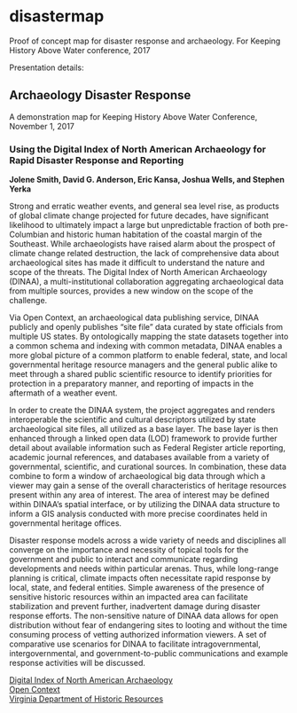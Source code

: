 # disastermap
Proof of concept map for disaster response and archaeology. For Keeping History Above Water conference, 2017


 
  
Presentation details:

## Archaeology Disaster Response
A demonstration map for Keeping History Above Water Conference, November 1, 2017
						
### Using the Digital Index of North American Archaeology for Rapid Disaster Response and Reporting

**Jolene Smith, David G. Anderson, Eric Kansa, Joshua Wells, and Stephen Yerka**

Strong and erratic weather events, and general sea level rise, as products of global climate change projected for future decades, have significant likelihood to ultimately impact a large but unpredictable fraction of both pre-Columbian and historic human habitation of the coastal margin of the Southeast. While archaeologists have raised alarm about the prospect of climate change related destruction, the lack of comprehensive data about archaeological sites has made it difficult to understand the nature and scope of the threats. The Digital Index of North American Archaeology (DINAA), a multi-institutional collaboration aggregating archaeological data from multiple sources, provides a new window on the scope of the challenge.

Via Open Context, an archaeological data publishing service, DINAA publicly and openly publishes “site file” data curated by state officials from multiple US states. By ontologically mapping the state datasets together into a common schema and indexing with common metadata, DINAA enables a more global picture of a common platform to enable federal, state, and local governmental heritage resource managers and the general public alike to meet through a shared public scientific resource to identify priorities for protection in a preparatory manner, and reporting of impacts in the aftermath of a weather event. 

In order to create the DINAA system, the project aggregates and renders interoperable the scientific and cultural descriptors utilized by state archaeological site files, all utilized as a base layer. The base layer is then enhanced through a linked open data (LOD) framework to provide further detail about available information such as Federal Register article reporting, academic journal references, and databases available from a variety of governmental, scientific, and curational sources. In combination, these data combine to form a window of archaeological big data through which a viewer may gain a sense of the overall characteristics of heritage resources present within any area of interest. The area of interest may be defined within DINAA’s spatial interface, or by utilizing the DINAA data structure to inform a GIS analysis conducted with more precise coordinates held in governmental heritage offices.

Disaster response models across a wide variety of needs and disciplines all converge on the importance and necessity of topical tools for the government and public to interact and communicate regarding developments and needs within particular arenas. Thus, while long-range planning is critical, climate impacts often necessitate rapid response by local, state, and federal entities. Simple awareness of the presence of sensitive historic resources within an impacted area can facilitate stabilization and prevent further, inadvertent damage during disaster response efforts. The non-sensitive nature of DINAA data allows for open distribution without fear of endangering sites to looting and without the time consuming process of vetting authorized information viewers. A set of comparative use scenarios for DINAA to facilitate intragovernmental, intergovernmental, and government-to-public communications and example response activities will be discussed.

[Digital Index of North American Archaeology](http://ux.opencontext.org/archaeology-site-data/)  
[Open Context](https://opencontext.org/)  
[Virginia Department of Historic Resources](http://www.dhr.virginia.gov/) 

